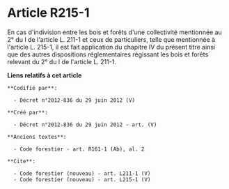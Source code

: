 # Article R215-1

En cas d'indivision entre les bois et forêts d'une collectivité mentionnée au 2° du I de l'article L. 211-1 et ceux de
particuliers, telle que mentionnée à l'article L. 215-1, il est fait application du chapitre IV du présent titre ainsi que
des autres dispositions réglementaires régissant les bois et forêts relevant du 2° du I de l'article L. 211-1.

**Liens relatifs à cet article**

	**Codifié par**:

	  - Décret n°2012-836 du 29 juin 2012 (V)

	**Créé par**:

	  - Décret n°2012-836 du 29 juin 2012 - art. (V)

	**Anciens textes**:

	  - Code forestier - art. R161-1 (Ab), al. 2

	**Cite**:

	  - Code forestier (nouveau) - art. L211-1 (V)
	  - Code forestier (nouveau) - art. L215-1 (V)
